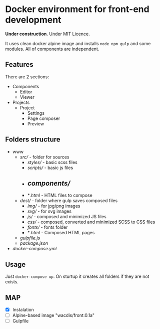 # Docker environment for front-end development

__Under construction__. Under MIT Licence.

It uses clean docker alpine image and installs `node npm gulp` and some modules. All of components are independent.

## Features

There are 2 sections:

- Components
	- Editor
	- Viewer
- Projects
	- Project
		- Settings
		- Page composer
		- Preview
## Folders structure

- www
	- *src/* - folder for sources
		- *styles/* - basic scss files
		- *scripts/* - basic js files
		- *components/*
    		- 
		- **.html* - HTML files to compose
	- *dest/* - folder where gulp saves composed files
		- *img/* - for jpg/png images
		- *svg/* - for svg images
		- *js/* - composed and minimized JS files
		- *css/* - composed, converted and minimized SCSS to CSS files
		- *fonts/* - fonts folder
		- **.html* - Composed HTML pages
	- *gulpfile.js*
	- *package.json*
- *docker-compose.yml*

## Usage

Just `docker-compose up`. On sturtup it creates all folders if they are not exists.

## MAP

- [x] Instalation
- [ ] Alpine-based image "wacdis/front:0.1a"
- [ ] Gulpfile
